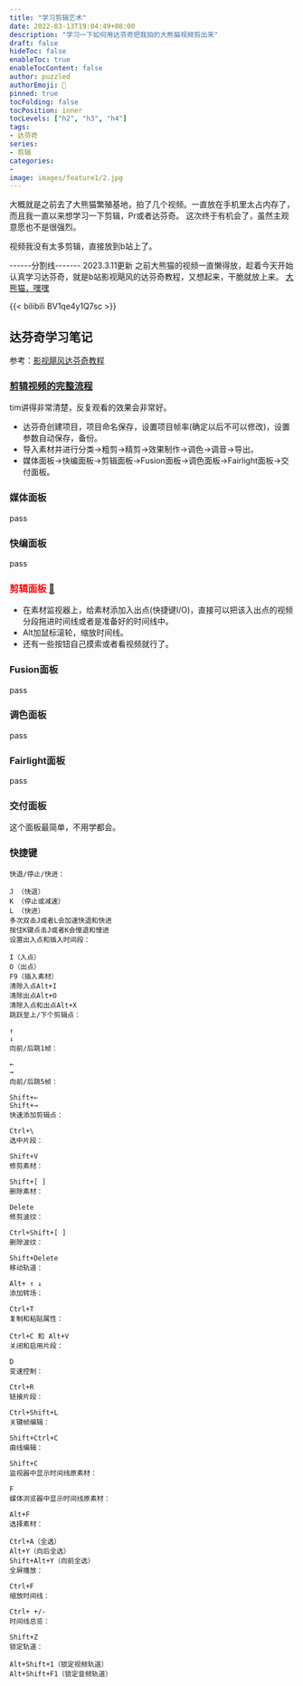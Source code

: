 ```yaml
---
title: "学习剪辑艺术"
date: 2022-03-13T19:04:49+08:00
description: "学习一下如何用达芬奇把我拍的大熊猫视频剪出来"
draft: false
hideToc: false
enableToc: true
enableTocContent: false
author: puzzled
authorEmoji: 👀
pinned: true
tocFolding: false
tocPosition: inner
tocLevels: ["h2", "h3", "h4"]
tags:
- 达芬奇
series:
- 剪辑
categories:
-
image: images/feature1/2.jpg
---
```


大概就是之前去了大熊猫繁殖基地，拍了几个视频。一直放在手机里太占内存了，而且我一直以来想学习一下剪辑，Pr或者达芬奇。
这次终于有机会了，虽然主观意愿也不是很强烈。

视频我没有太多剪辑，直接放到b站上了。

------分割线-------
2023.3.11更新
之前大熊猫的视频一直懒得放，趁着今天开始认真学习达芬奇，就是b站影视飓风的达芬奇教程，又想起来，干脆就放上来。
[大熊猫，嘿嘿](https://www.bilibili.com/video/BV1qe4y1Q7sc)

{{< bilibili BV1qe4y1Q7sc >}}

## 达芬奇学习笔记
参考：[影视飓风达芬奇教程](https://www.bilibili.com/video/BV1b7411A75j)
### [剪辑视频的完整流程](https://www.bilibili.com/video/BV1B7411A7M1)
tim讲得非常清楚，反复观看的效果会非常好。
- 达芬奇创建项目，项目命名保存，设置项目帧率(确定以后不可以修改)，设置参数自动保存，备份。
- 导入素材并进行分类->粗剪->精剪->效果制作->调色->调音->导出。
- 媒体面板->快编面板->剪辑面板->Fusion面板->调色面板->Fairlight面板->交付面板。

### 媒体面板
pass

### 快编面板
pass

### <font color=red>**剪辑面板**</font> [👀](https://www.bilibili.com/video/BV1b7411A75j)
- 在素材监视器上，给素材添加入出点(快捷键I/O)，直接可以把该入出点的视频分段拖进时间线或者是准备好的时间线中。
- Alt加鼠标滚轮，缩放时间线。
- 还有一些按钮自己摸索或者看视频就行了。

### Fusion面板
pass

### 调色面板
pass

### Fairlight面板
pass

### 交付面板
这个面板最简单，不用学都会。

### 快捷键
```
快退/停止/快进：

J （快退）
K （停止或减速）
L （快进）
多次双击J或者L会加速快退和快进
按住K键点击J或者K会慢退和慢进
设置出入点和插入时间段：

I（入点）
O（出点）
F9（插入素材）
清除入点Alt+I
清除出点Alt+O
清除入点和出点Alt+X
跳跃至上/下个剪辑点：

↑
↓
向前/后跳1帧：

←
→
向前/后跳5帧：

Shift+←
Shift+→
快速添加剪辑点：

Ctrl+\
选中片段：

Shift+V
修剪素材：

Shift+[ ]
删除素材：

Delete
修剪波纹：

Ctrl+Shift+[ ]
删除波纹：

Shift+Delete
移动轨道：

Alt+ ↑ ↓
添加转场：

Ctrl+T
复制和粘贴属性：

Ctrl+C 和 Alt+V
关闭和启用片段：

D
变速控制：

Ctrl+R
链接片段：

Ctrl+Shift+L
关键帧编辑：

Shift+Ctrl+C
曲线编辑：

Shift+C
监视器中显示时间线原素材：

F
媒体浏览器中显示时间线原素材：

Alt+F
选择素材：

Ctrl+A（全选）
Alt+Y（向后全选）
Shift+Alt+Y（向前全选）
全屏播放：

Ctrl+F
缩放时间线：

Ctrl+ +/-
时间线总览：

Shift+Z
锁定轨道：

Alt+Shift+1（锁定视频轨道）
Alt+Shift+F1（锁定音频轨道）
```
